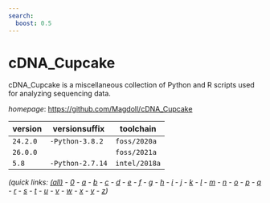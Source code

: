 ```yaml
---
search:
  boost: 0.5
---
```

# cDNA_Cupcake

cDNA_Cupcake is a miscellaneous collection of Python and R scripts used for analyzing sequencing data.

*homepage*: <https://github.com/Magdoll/cDNA_Cupcake>

version | versionsuffix | toolchain
--------|---------------|----------
``24.2.0`` | ``-Python-3.8.2`` | ``foss/2020a``
``26.0.0`` |  | ``foss/2021a``
``5.8`` | ``-Python-2.7.14`` | ``intel/2018a``


*(quick links: [(all)](../index.md) - [0](../0/index.md) - [a](../a/index.md) - [b](../b/index.md) - [c](../c/index.md) - [d](../d/index.md) - [e](../e/index.md) - [f](../f/index.md) - [g](../g/index.md) - [h](../h/index.md) - [i](../i/index.md) - [j](../j/index.md) - [k](../k/index.md) - [l](../l/index.md) - [m](../m/index.md) - [n](../n/index.md) - [o](../o/index.md) - [p](../p/index.md) - [q](../q/index.md) - [r](../r/index.md) - [s](../s/index.md) - [t](../t/index.md) - [u](../u/index.md) - [v](../v/index.md) - [w](../w/index.md) - [x](../x/index.md) - [y](../y/index.md) - [z](../z/index.md))*

